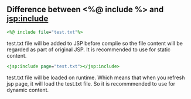 ## Difference between <%@ include %> and <jsp:include>

```jsp
<%@ include file="test.txt"%>
```
test.txt file will be added to JSP before complie so the file content will be regarded as part of original JSP. It is recommended to use for static content.


```jsp
<jsp:include page="test.txt"></jsp:include>
```
test.txt file will be loaded on runtime. Which means that when you refresh jsp page, it will load the test.txt file. So it is recommmended to use for dynamic content.
